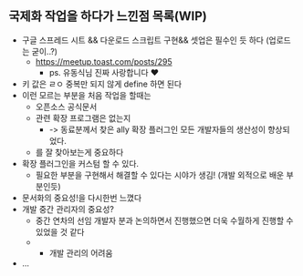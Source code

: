 
## 국제화 작업을 하다가 느낀점 목록(WIP)

- 구글 스프레드 시트 && 다운로드 스크립트 구현&& 셋업은 필수인 듯 하다 (업로드는 굳이..?)
	- https://meetup.toast.com/posts/295
		- ps. 유동식님 진짜 사랑합니다 ❤️
- 키  값은  ㄹㅇ 중복만 되지 않게 define 하면 된다
- 이런 모르는 부분을 처음 작업을 할때는 
	- 오픈소스 공식문서
	- 관련 확장 프로그램은 없는지
		- -> 동료분께서 찾은 ally 확장 플러그인 모든 개발자들의 생산성이 향상되었다.
	- 를 잘 찾아보는게 중요하다
- 확장 플러그인을 커스텀 할 수 있다.
	- 필요한 부분을 구현해서 해결할 수 있다는 시야가 생김! (개발 외적으로 배운 부분인듯)
- 문서화의 중요성!을 다시한번 느꼈다
- 개발 중간 관리자의 중요성?
	- 중간 연차의 선임 개발자 분과 논의하면서 진행했으면 더욱 수월하게 진행할 수 있었을 것 같다
	- + 개발 관리의 어려움
- ...
